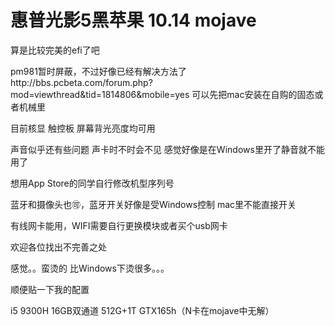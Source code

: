 # 惠普光影5黑苹果 10.14 mojave
算是比较完美的efi了吧

pm981暂时屏蔽，不过好像已经有解决方法了http://bbs.pcbeta.com/forum.php?mod=viewthread&tid=1814806&mobile=yes
可以先把mac安装在自购的固态或者机械里

目前核显 触控板 屏幕背光亮度均可用

声音似乎还有些问题 声卡时不时会不见 感觉好像是在Windows里开了静音就不能用了

想用App Store的同学自行修改机型序列号

蓝牙和摄像头也🉑，蓝牙开关好像是受Windows控制 mac里不能直接开关

有线网卡能用，WIFI需要自行更换模块或者买个usb网卡

欢迎各位找出不完善之处

感觉。。蛮烫的 比Windows下烫很多。。。

顺便贴一下我的配置

i5 9300H  16GB双通道 512G+1T GTX165h（N卡在mojave中无解）

